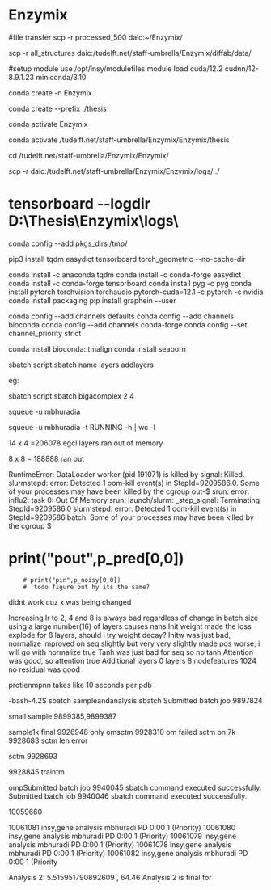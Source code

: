 # Enzymix
#file transfer
scp -r processed_500 daic:~/Enzymix/


<!-- diffab data -->
scp -r all_structures daic:/tudelft.net/staff-umbrella/Enzymix/diffab/data/


#setup
module use /opt/insy/modulefiles
module load cuda/12.2 cudnn/12-8.9.1.23 miniconda/3.10

conda create -n Enzymix

conda create --prefix ./thesis

conda activate Enzymix

conda activate /tudelft.net/staff-umbrella/Enzymix/Enzymix/thesis

cd /tudelft.net/staff-umbrella/Enzymix/Enzymix/

<!-- download log files -->
scp -r daic:/tudelft.net/staff-umbrella/Enzymix/Enzymix/logs/ ./

# tensorboard --logdir D:\Thesis\Enzymix\logs\

<!-- cuz limited space -->
conda config --add pkgs_dirs /tmp/

<!-- all the required packages -->
<!-- doesnt work in project dir  but conda install works-->
pip3 install tqdm easydict tensorboard torch_geometric --no-cache-dir

conda install -c anaconda tqdm
conda install -c conda-forge easydict
conda install -c conda-forge tensorboard
conda install pyg -c pyg
conda install pytorch torchvision torchaudio pytorch-cuda=12.1 -c pytorch -c nvidia
conda install packaging
pip install graphein --user

conda config --add channels defaults
conda config --add channels bioconda
conda config --add channels conda-forge
conda config --set channel_priority strict

conda install bioconda::tmalign
conda install seaborn



sbatch script.sbatch name layers addlayers

eg:

sbatch script.sbatch bigacomplex 2 4


squeue -u mbhuradia

squeue -u mbhuradia -t RUNNING -h | wc -l

14 x 4 =206078 egcl layers ran out of memory

8 x 8 = 188888 ran out

RuntimeError: DataLoader worker (pid 191071) is killed by signal: Killed.
slurmstepd: error: Detected 1 oom-kill event(s) in StepId=9209586.0. Some of your processes may have been killed by the cgroup out-$
srun: error: influ2: task 0: Out Of Memory
srun: launch/slurm: _step_signal: Terminating StepId=9209586.0
slurmstepd: error: Detected 1 oom-kill event(s) in StepId=9209586.batch. Some of your processes may have been killed by the cgroup $


# print("pout",p_pred[0,0])
        # print("pin",p_noisy[0,0])
        #  todo figure out hy its the same?
didnt work cuz x was being changed



Increasing lr to 2, 4 and 8 is always bad regardless of change in batch size
using a large number(16) of layers causes nans
Init weight made the loss explode for 8 layers, should i try weight decay?
Initw was just bad,
normalize improved on seq slightly but very very slightly made pos worse, i will go with normalize true
Tanh was just bad for seq so no tanh
Attention was good, so attention true
Additional layers 0
layers 8 
nodefeatures 1024
no residual was good


protienmpnn takes like 10 seconds per pdb

-bash-4.2$ sbatch sampleandanalysis.sbatch
Submitted batch job 9897824


small sample 9899385,9899387 


sample1k final 9926948
only omsctm 9928310 om failed
sctm on 7k 9928683
sctm len error

sctm 9928693





9928845 traintm

ompSubmitted batch job 9940045
sbatch command executed successfully.
Submitted batch job 9940046
sbatch command executed successfully.



10059660


10061081 insy,gene analysis mbhuradi PD       0:00      1 (Priority)
          10061080 insy,gene analysis mbhuradi PD       0:00      1 (Priority)
          10061079 insy,gene analysis mbhuradi PD       0:00      1 (Priority)
          10061078 insy,gene analysis mbhuradi PD       0:00      1 (Priority)
          10061082 insy,gene analysis mbhuradi PD       0:00      1 (Priority

Analysis 2: 5.515951790892609 , 64.46
Analysis 2 is final for 

